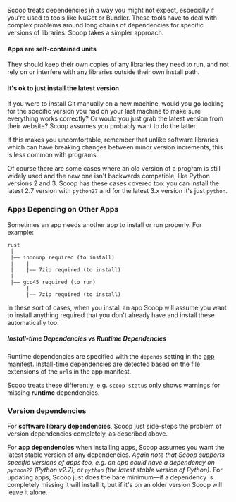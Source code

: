 Scoop treats dependencies in a way you might not expect, especially if you're used to tools like NuGet or Bundler. These tools have to deal with complex problems around long chains of dependencies for specific versions of libraries. Scoop takes a simpler approach.

#### Apps are self-contained units
They should keep their own copies of any libraries they need to run, and not rely on or interfere with any libraries outside their own install path.

#### It's ok to just install the latest version
If you were to install Git manually on a new machine, would you go looking for the specific version you had on your last machine to make sure everything works correctly? Or would you just grab the latest version from their website? Scoop assumes you probably want to do the latter.

If this makes you uncomfortable, remember that unlike software libraries which can have breaking changes between minor version increments, this is less common with programs.

Of course there are some cases where an old version of a program is still widely used and the new one isn't backwards compatible, like Python versions 2 and 3. Scoop has these cases covered too: you can install the latest 2.7 version with `python27` and for the latest 3.x version it's just `python`.

### Apps Depending on Other Apps
Sometimes an app needs another app to install or run properly. For example:

```text
rust
 |
 |—— innounp required (to install)
 |    |
 |    |—— 7zip required (to install)
 | 
 |—— gcc45 required (to run)
      |
      |—— 7zip required (to install)
```

In these sort of cases, when you install an app Scoop will assume you want to install anything required that you don't already have and install these automatically too.

##### Install-time Dependencies vs Runtime Dependencies
Runtime dependencies are specified with the `depends` setting in the [app manifest](https://github.com/lukesampson/scoop/wiki/App-Manifests). Install-time dependencies are detected based on the file extensions of the `url`s in the app manifest.

Scoop treats these differently, e.g. `scoop status` only shows warnings for missing **runtime** dependencies.

### Version dependencies
For **software library dependencies**, Scoop just side-steps the problem of version dependencies completely, as described above.

For **app dependencies** when installing apps, Scoop assumes you want the latest stable version of any dependencies. *Again note that Scoop supports specific versions of apps too, e.g. an app could have a dependency on `python27` (Python v2.7), or `python` (the latest stable version of Python).* For updating apps, Scoop just does the bare minimum—if a dependency is completely missing it will install it, but if it's on an older version Scoop will leave it alone.
